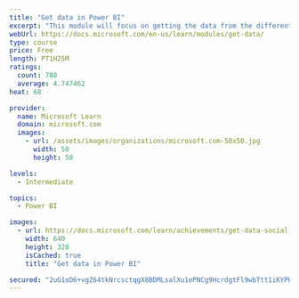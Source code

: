 ```yaml
---
title: "Get data in Power BI"
excerpt: "This module will focus on getting the data from the different data sources and importing it into Power BI by using Power Query."
webUrl: https://docs.microsoft.com/en-us/learn/modules/get-data/
type: course
price: Free
length: PT1H25M
ratings:
  count: 788
  average: 4.747462
heat: 68

provider:
  name: Microsoft Learn
  domain: microsoft.com
  images:
    - url: /assets/images/organizations/microsoft.com-50x50.jpg
      width: 50
      height: 50

levels:
  - Intermediate

topics:
  - Power BI

images:
  - url: https://docs.microsoft.com/learn/achievements/get-data-social.png
    width: 640
    height: 320
    isCached: true
    title: "Get data in Power BI"

secured: "2uG1oD6+vgZ64tkNrcsctqgX8BDMLsalXu1ePNCg9HcrdgtFl9wbTtt1iKYPH0ya7tASfVG+Eejnu5G41G1B9jD21IqBvoRahxu+dkPUDbdilXquU55FlHgGkTtCFODJsNKgYSPnbIGXNvKy0muihrb1zibJj71vfvrm18KmhY2BKpSuWbtfcFL9V0DTsQnSsWjNkmTuvcxrUyWwytZUVdYT6BH/5S8d9lnM4kzA0G+UyXnmCtY7SDc69EoDWnLjDy/ASahCEhD1kVq/ikYkVnw5N3gLIL4jUCa4E2t30tHtmuYGKFeKGV8HlqadYfu+a9vUmrwIStcALxAacm1A/jTRjUyJzHgqA4gCH3kMj+6CXJwgYEXaPEeN9XW0UFPM0tkvipprHo85hflxHpJ2FjnzQIR2YdG9X/tM4gmBIBA=;mpTmkQ0g+DDQuY+/5Wdf2g=="
---
```


